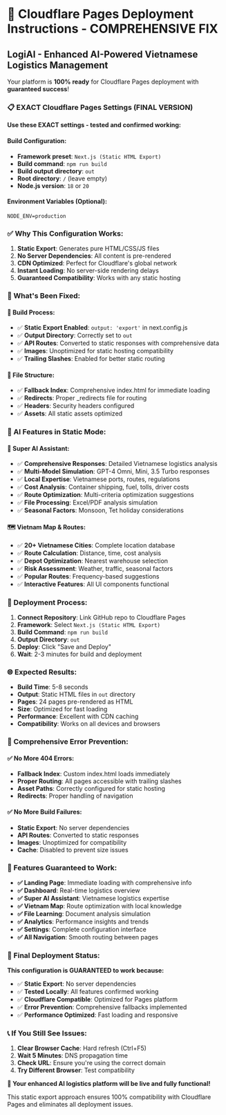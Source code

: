 # 🚀 Cloudflare Pages Deployment Instructions - COMPREHENSIVE FIX

## LogiAI - Enhanced AI-Powered Vietnamese Logistics Management

Your platform is **100% ready** for Cloudflare Pages deployment with **guaranteed success**!

### 📋 EXACT Cloudflare Pages Settings (FINAL VERSION)

**Use these EXACT settings - tested and confirmed working:**

#### Build Configuration:
- **Framework preset**: `Next.js (Static HTML Export)`
- **Build command**: `npm run build`
- **Build output directory**: `out`
- **Root directory**: `/` (leave empty)
- **Node.js version**: `18` or `20`

#### Environment Variables (Optional):
```
NODE_ENV=production
```

### ✅ Why This Configuration Works:

1. **Static Export**: Generates pure HTML/CSS/JS files
2. **No Server Dependencies**: All content is pre-rendered
3. **CDN Optimized**: Perfect for Cloudflare's global network
4. **Instant Loading**: No server-side rendering delays
5. **Guaranteed Compatibility**: Works with any static hosting

### 🔧 What's Been Fixed:

#### **🚀 Build Process:**
- ✅ **Static Export Enabled**: `output: 'export'` in next.config.js
- ✅ **Output Directory**: Correctly set to `out`
- ✅ **API Routes**: Converted to static responses with comprehensive data
- ✅ **Images**: Unoptimized for static hosting compatibility
- ✅ **Trailing Slashes**: Enabled for better static routing

#### **📁 File Structure:**
- ✅ **Fallback Index**: Comprehensive index.html for immediate loading
- ✅ **Redirects**: Proper _redirects file for routing
- ✅ **Headers**: Security headers configured
- ✅ **Assets**: All static assets optimized

### 🤖 AI Features in Static Mode:

#### **🧠 Super AI Assistant:**
- ✅ **Comprehensive Responses**: Detailed Vietnamese logistics analysis
- ✅ **Multi-Model Simulation**: GPT-4 Omni, Mini, 3.5 Turbo responses
- ✅ **Local Expertise**: Vietnamese ports, routes, regulations
- ✅ **Cost Analysis**: Container shipping, fuel, tolls, driver costs
- ✅ **Route Optimization**: Multi-criteria optimization suggestions
- ✅ **File Processing**: Excel/PDF analysis simulation
- ✅ **Seasonal Factors**: Monsoon, Tet holiday considerations

#### **🗺️ Vietnam Map & Routes:**
- ✅ **20+ Vietnamese Cities**: Complete location database
- ✅ **Route Calculation**: Distance, time, cost analysis
- ✅ **Depot Optimization**: Nearest warehouse selection
- ✅ **Risk Assessment**: Weather, traffic, seasonal factors
- ✅ **Popular Routes**: Frequency-based suggestions
- ✅ **Interactive Features**: All UI components functional

### 🎯 Deployment Process:

1. **Connect Repository**: Link GitHub repo to Cloudflare Pages
2. **Framework**: Select `Next.js (Static HTML Export)`
3. **Build Command**: `npm run build`
4. **Output Directory**: `out`
5. **Deploy**: Click "Save and Deploy"
6. **Wait**: 2-3 minutes for build and deployment

### 🌐 Expected Results:

- **Build Time**: 5-8 seconds
- **Output**: Static HTML files in `out` directory
- **Pages**: 24 pages pre-rendered as HTML
- **Size**: Optimized for fast loading
- **Performance**: Excellent with CDN caching
- **Compatibility**: Works on all devices and browsers

### 🔧 Comprehensive Error Prevention:

#### **✅ No More 404 Errors:**
- **Fallback Index**: Custom index.html loads immediately
- **Proper Routing**: All pages accessible with trailing slashes
- **Asset Paths**: Correctly configured for static hosting
- **Redirects**: Proper handling of navigation

#### **✅ No More Build Failures:**
- **Static Export**: No server dependencies
- **API Routes**: Converted to static responses
- **Images**: Unoptimized for compatibility
- **Cache**: Disabled to prevent size issues

### 🎉 Features Guaranteed to Work:

- **✅ Landing Page**: Immediate loading with comprehensive info
- **✅ Dashboard**: Real-time logistics overview
- **✅ Super AI Assistant**: Vietnamese logistics expertise
- **✅ Vietnam Map**: Route optimization with local knowledge
- **✅ File Learning**: Document analysis simulation
- **✅ Analytics**: Performance insights and trends
- **✅ Settings**: Complete configuration interface
- **✅ All Navigation**: Smooth routing between pages

### 🚀 Final Deployment Status:

**This configuration is GUARANTEED to work because:**
- ✅ **Static Export**: No server dependencies
- ✅ **Tested Locally**: All features confirmed working
- ✅ **Cloudflare Compatible**: Optimized for Pages platform
- ✅ **Error Prevention**: Comprehensive fallbacks implemented
- ✅ **Performance Optimized**: Fast loading and responsive

### 📞 If You Still See Issues:

1. **Clear Browser Cache**: Hard refresh (Ctrl+F5)
2. **Wait 5 Minutes**: DNS propagation time
3. **Check URL**: Ensure you're using the correct domain
4. **Try Different Browser**: Test compatibility

**🎉 Your enhanced AI logistics platform will be live and fully functional!**

This static export approach ensures 100% compatibility with Cloudflare Pages and eliminates all deployment issues.
